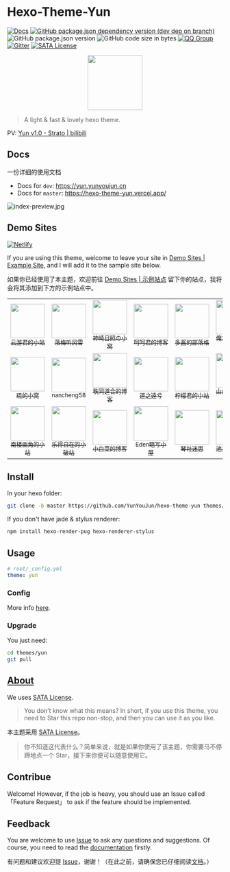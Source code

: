 # Hexo-Theme-Yun

[![Docs](https://github.com/YunYouJun/hexo-theme-yun/workflows/docs/badge.svg)](https://yun.yunyoujun.cn)
[![GitHub package.json dependency version (dev dep on branch)](https://img.shields.io/github/package-json/dependency-version/YunYouJun/yunyoujun.github.io/hexo/hexo?logo=hexo)](https://hexo.io)
![GitHub package.json version](https://img.shields.io/github/package-json/v/YunYouJun/hexo-theme-yun)
![GitHub code size in bytes](https://img.shields.io/github/languages/code-size/YunYouJun/hexo-theme-yun?logo=vs-code)
[![QQ Group](https://img.shields.io/badge/QQ%20Group-389401003-12B7F5?logo=tencent-qq)](https://shang.qq.com/wpa/qunwpa?idkey=3bd19a05aaccb2b60c396295c8617b3a9e667821a495e8cd7e1698ff95ab61c6)
[![Gitter](https://badges.gitter.im/YunYouJun/hexo-theme-yun.svg)](https://gitter.im/YunYouJun/hexo-theme-yun?utm_source=badge&utm_medium=badge&utm_campaign=pr-badge)
[![SATA License](https://img.shields.io/badge/license-SATA-green.svg)](https://github.com/zTrix/sata-license)

<p align="center">
  <img width="128" src="docs/.vuepress/public/logo.gif">
</p>

> A light & fast & lovely hexo theme.

PV: [Yun v1.0 - Strato | bilibili](https://www.bilibili.com/video/BV17t4y1S7tz)

## Docs

一份详细的使用文档

- Docs for `dev`: <https://yun.yunyoujun.cn>
- Docs for `master`: <https://hexo-theme-yun.vercel.app/>

![index-preview.jpg](https://i.loli.net/2020/03/23/bTmpQe6tgf35nj2.jpg)

## Demo Sites

[![Netlify](https://img.shields.io/netlify/4acb3c9b-fbcd-488e-be70-18942eb2669f?logo=netlify)](https://yunyoujun.netlify.app)

If you are using this theme, welcome to leave your site in [Demo Sites | Example Site](https://github.com/YunYouJun/hexo-theme-yun/issues/3), and I will add it to the sample site below.

如果你已经使用了本主题，欢迎前往 [Demo Sites | 示例站点](https://github.com/YunYouJun/hexo-theme-yun/issues/3) 留下你的站点，我将会将其添加到下方的示例站点中。

<table align="center">
  <tr align="center">
    <td>
      <a href="https://www.yunyoujun.cn" target="_blank">
        <img width="80px" src="https://www.yunyoujun.cn/images/avatar.jpg"/>
        <br />
        <sub title="希望能成为一个有趣的人">云游君的小站</sub>  
      </a>
    </td>
    <td>
      <a href="https://yuexiaoya.info" target="_blank">
        <img width="80px" src="https://yuexiaoya.info/photo.jpg" alt/>
        <br />
        <sub title="当然是用来记录历程啊，不好看怎么行！">落梅听风雪</sub>
      </a>
    </td>
    <td>
      <a href="https://blog.sernikki.cn/" target="_blank">
        <img width="80px" src="https://i.loli.net/2020/03/13/xzKUC1NEj5OicfA.jpg"/>
        <br />
        <sub title="有瑕人无玉">神崎日照の小窝</sub>
      </a>
    </td>
    <td>
      <a href="https://blog.hehejun.cn" target="_blank">
        <img width="80px" src="https://blog.hehejun.cn/img.jpg"/>
        <br />
        <sub title="世界に忘れられた~">呵呵君的博客</sub>
      </a>
    </td>
    <td>
      <a href="https://ddindex.github.io/" target="_blank">
        <img width="80px" src="https://ddindex.github.io/images/avatar.jpg"/>
        <br />
        <sub title="双手抓楼上的大胸">多酱的部落格</sub>
      </a>
    </td>
    <td>
      <a href="https://spreadwings-sky.github.io/" target="_blank">
        <img width="80px" src="https://spreadwings-sky.github.io/Yun.png"/>
        <br />
        <sub title="浊以静之徐清，安以动之徐生">俺たちに翼はない</sub>
      </a>
    </td>
    <td>
      <a href="https://www.nbamax.com/" target="_blank">
        <img width="80px" src="https://www.nbamax.com/images/avatar.png"/>
        <br />
        <sub title="YouTube NBA精彩视频分享博客!">NBA·Max</sub>
      </a>
    </td>
    <td>
      <a href="https://sblog.addesp.com/" target="_blank">
        <img width="80px" src="https://www.addesp.com/avatar.jpg"/>
        <br />
        <sub title="记录回忆，分享笔记。">ADD-SP的博客</sub>
      </a>
    </td>
  </tr>
  <tr align="center">
    <td>
      <a href="https://hellsakura.github.io/" target="_blank">
        <img width="80px" src="https://hellsakura.github.io/images/avatar.jpg"/>
        <br />
        <sub title="我只是一条咸鱼">琉的小窝</sub>
      </a>
    </td>
    <td>
      <a href="https://nancheng58.github.io/" target="_blank">
        <img width="80px" src="https://nancheng58.github.io/images/nancheng58.jpg"/>
        <br />
        <sub title="我好菜啊啊啊啊啊">nancheng58</sub>
      </a>
    </td>
    <td>
      <a href="https://alexzou14.github.io/" target="_blank">
        <img width="80px" src="https://cdn.jsdelivr.net/gh/AlexZou14/CDN/img/touxiang.jpg"/>
        <br />
        <sub title="笔记记录，自我激励">秩同道合的博客</sub>
      </a>
    </td>
    <td>
      <a href="https://yenpou.github.io/" target="_blank">
        <img width="80px" src="https://yenpou.github.io/images/timg.jpg"/>
        <br />
        <sub title="今朝有酒今朝醉，明日愁来明日愁">道之遠兮</sub>
      </a>
    </td>
    <td>
      <a href="http://www.romastar.cn/" target="_blank">
        <img width="80px" src="https://personalblog-1301685299.cos.ap-nanjing.myqcloud.com/MyBlog-Images/Personal-Info/Avatar.jpg"/>
        <br />
        <sub title="记录我的生活经历以及学习历程~~">柠檬君的小站</sub>
      </a>
    </td>
    <td>
      <a href="http://www.kumybryce.work" target="_blank">
        <img width="80px" src="https://kumybryce.gitee.io/myblog/img/favicon.png"/>
        <br />
        <sub title="努力一点，再努力一点">山山的掉发历程</sub>
      </a>
    </td>
    <td>
      <a href="https://hexo.cool" target="_blank">
        <img width="80px" src="https://cdn.jsdelivr.net/gh/imoshanghua/file/img/avatar.jpg"/>
        <br />
        <sub title="待我熬尽一日苦，喂你一口甜！">陌上花的小栈</sub>
      </a>
    </td>
    <td>
      <a href="https://lymtics.top" target="_blank">
        <img width="80px" src="https://gitee.com/Renen/blogpic/raw/master/sources/BlogAvatar.jpg"/>
        <br />
        <sub title="Love You More Than I Can Say.">Lymtics</sub>
      </a>
    </td>
  </tr>
  <tr align="center">
    <td>
      <a href="https://myperfect.work" target="_blank">
        <img width="80px" src="https://myperfect.work/image/20161015094748_YFfPV.jpeg"/>
        <br />
        <sub title="记录学习历程，每天进步一点点！">南楼画角的小站</sub>
      </a>
    </td>
    <td>
      <a href="https://copur.xyz/" target="_blank">
        <img width="80px" src="https://q1.qlogo.cn/g?b=qq&nk=1935576264&s=100"/>
        <br />
        <sub title="记录学习历程，每天进步一点点！">乐得自在的小破站</sub>
      </a>
    </td>
    <td>
      <a href="https://blog.zjgsujz.cn" target="_blank">
        <img width="80px" src="https://cdn.jsdelivr.net/gh/Pakchoi1/image-host/blog/avatar.jpg"/>
        <br />
        <sub title="it萌新的进阶之路">小白菜的博客</sub>
      </a>
    </td>
    <td>
      <a href="https://edenjohnson.me" target="_blank">
        <img width="80px" src="https://cdn.jsdelivr.net/gh/MEMZSONBILI/PicGoBed@master/images/20200625174516.jpg"/>
        <br />
        <sub title="去探索，去发现">Eden瞎写小屋</sub>
      </a>
    </td>
    <td>
      <a href="https://justwb.me" target="_blank">
        <img width="80px" src="https://justwb.me/avatar.jpeg"/>
        <br />
        <sub title="D.C.Forever">琴社迷思</sub>
      </a>
    </td>
    <td>
      <a href="https://chitang233.github.io/" target="_blank">
        <img width="80px" src="https://s1.ax1x.com/2020/06/27/N63K8e.jpg"/>
        <br />
        <sub title="只是一个普通的初中生罢了">池某的小博客</sub>
      </a>
    </td>
    <td>
      <a href="https://xmuli.tech" target="_blank">
        <img width="80px" src="https://cdn.jsdelivr.net/gh/xmuli/xmuliPic@pic/2020/xmuli_yj_256px.png"/>
        <br />
        <sub title="与子偕臧">偕臧的小站</sub>
      </a>
    </td>
    <td>
      <a href="https://www.rogeroger.net" target="_blank">
        <img width="80px" src="https://rogeroger.net/img/rogeryu.jpeg"/>
        <br />
        <sub title="啊啊啊啊啊啊啊啊">ROGEROGER</sub>
      </a>
    </td>
  </tr>
</table>

## Install

In your hexo folder:

```sh
git clone -b master https://github.com/YunYouJun/hexo-theme-yun themes/yun
```

If you don't have jade & stylus renderer:

```sh
npm install hexo-render-pug hexo-renderer-stylus
```

## Usage

```yaml
# root/_config.yml
theme: yun
```

### Config

More info [here](https://yun.yunyoujun.cn/guide/config.html).

### Upgrade

You just need:

```sh
cd themes/yun
git pull
```

## [About](https://yun.yunyoujun.cn/guide/about.html)

We uses [SATA License](https://github.com/zTrix/sata-license).

> You don’t know what this means? In short, if you use this theme, you need to Star this repo non-stop, and then you can use it as you like.

本主题采用 [SATA License](https://github.com/zTrix/sata-license)。

> 你不知道这代表什么？简单来说，就是如果你使用了该主题，你需要马不停蹄地点一个 Star，接下来你便可以随意使用它。

## Contribue

Welcome! However, if the job is heavy, you should use an Issue called 「Feature Request」 to ask if the feature should be implemented.

## Feedback

You are welcome to use [Issue](https://github.com/YunYouJun/hexo-theme-yun/issues) to ask any questions and suggestions.
Of course, you need to read the [documentation](https://yun.yunyoujun.cn/en/) firstly.

有问题和建议欢迎提 [Issue](https://github.com/YunYouJun/hexo-theme-yun/issues)，谢谢！（在此之前，请确保您已仔细阅读[文档](https://yun.yunyoujun.cn)。）
